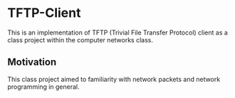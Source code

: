 # TFTP-Client
This is an implementation of TFTP (Trivial File Transfer Protocol) client as a class project within the computer networks class.

## Motivation
This class project aimed to familiarity with network packets and network programming in general.
